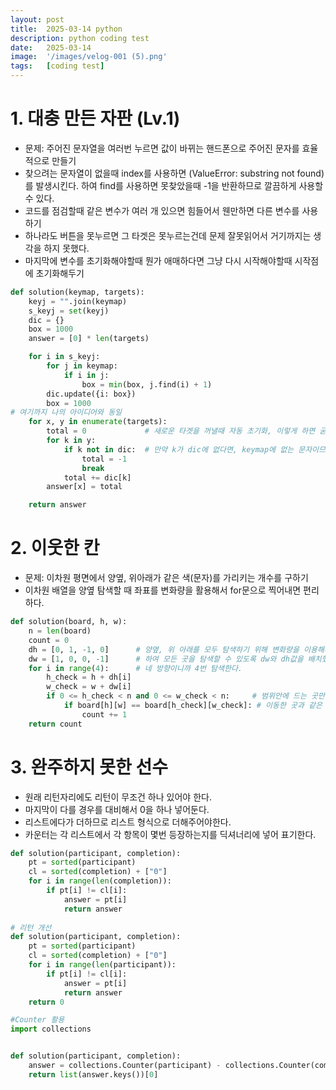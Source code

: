```yaml
---
layout: post
title:  2025-03-14 python
description: python coding test
date:   2025-03-14
image:  '/images/velog-001 (5).png'
tags:   [coding test]
---
```

# 1. 대충 만든 자판 (Lv.1)
- 문제: 주어진 문자열을 여러번 누르면 값이 바뀌는 핸드폰으로 주어진 문자를 효율적으로 만들기
- 찾으려는 문자열이 없을때 index를 사용하면 (ValueError: substring not found)를 발생시킨다. 하여 find를 사용하면 못찾았을때 -1을 반환하므로 깔끔하게 사용할 수 있다.
- 코드를 점검할때 같은 변수가 여러 개 있으면 힘들어서 웬만하면 다른 변수를 사용하기
- 하나라도 버튼을 못누르면 그 타겟은 못누르는건데 문제 잘못읽어서 거기까지는 생각을 하지 못했다.
- 마지막에 변수를 초기화해야할때 뭔가 애매하다면 그냥 다시 시작해야할때 시작점에 초기화해두기 
```python
def solution(keymap, targets):
    keyj = "".join(keymap)
    s_keyj = set(keyj)
    dic = {}
    box = 1000
    answer = [0] * len(targets)

    for i in s_keyj:
        for j in keymap:
            if i in j:
                box = min(box, j.find(i) + 1)
        dic.update({i: box})
        box = 1000
# 여기까지 나의 아이디어와 동일
    for x, y in enumerate(targets):
        total = 0             # 새로운 타겟을 꺼낼때 자동 초기화, 이렇게 하면 굳이 마지막에 0으로 초기화하지 않아도 돼서 깔끔하다.
        for k in y:
            if k not in dic:  # 만약 k가 dic에 없다면, keymap에 없는 문자이므로
                total = -1
                break
            total += dic[k]
        answer[x] = total

    return answer
```

# 2. 이웃한 칸
- 문제: 이차원 평면에서 양옆, 위아래가 같은 색(문자)를 가리키는 개수를 구하기
- 이차원 배열을 양옆 탐색할 때 좌표를 변화량을 활용해서 for문으로 찍어내면 편리하다.
```python
def solution(board, h, w):
    n = len(board)
    count = 0
    dh = [0, 1, -1, 0]      # 양옆, 위 아래를 모두 탐색하기 위해 변화량을 이용해서 탐색을 했다.
    dw = [1, 0, 0, -1]      # 하여 모든 곳을 탐색할 수 있도록 dw와 dh값을 배치했다.
    for i in range(4):      # 네 방향이니까 4번 탐색한다.
        h_check = h + dh[i]
        w_check = w + dw[i]
        if 0 <= h_check < n and 0 <= w_check < n:     # 범위안에 드는 곳만 검사한다.
            if board[h][w] == board[h_check][w_check]: # 이동한 곳과 같은 곳을 가르키면 1을 반환한다.
                count += 1
    return count
```
# 3. 완주하지 못한 선수
- 원래 리턴자리에도 리턴이 무조건 하나 있어야 한다.
- 마지막이 다를 경우를 대비해서 0을 하나 넣어둔다.
- 리스트에다가 더하므로 리스트 형식으로 더해주어야한다.
- 카운터는 각 리스트에서 각 항목이 몇번 등장하는지를 딕셔너리에 넣어 표기한다.
```python
def solution(participant, completion):
    pt = sorted(participant)
    cl = sorted(completion) + ["0"]
    for i in range(len(completion)):
        if pt[i] != cl[i]:
            answer = pt[i]
            return answer 
        
# 리턴 개선
def solution(participant, completion):
    pt = sorted(participant)
    cl = sorted(completion) + ["0"]
    for i in range(len(participant)):
        if pt[i] != cl[i]:
            answer = pt[i]
            return answer
    return 0 

#Counter 활용
import collections


def solution(participant, completion):
    answer = collections.Counter(participant) - collections.Counter(completion)
    return list(answer.keys())[0]
```
